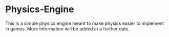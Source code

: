 # Physics-Engine

This is a simple physics engine meant to make physics easier to implement in games.
More Information will be added at a further date.
